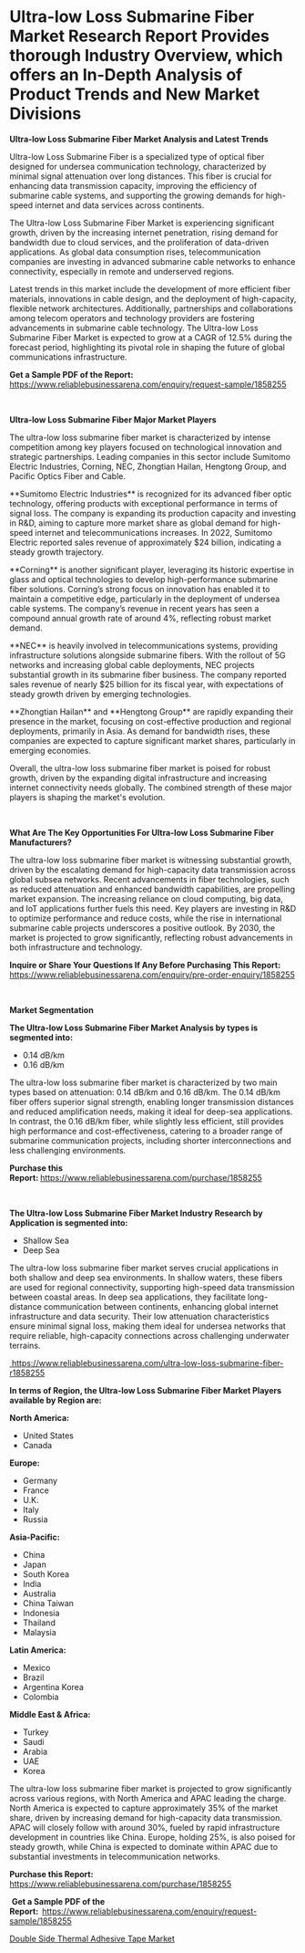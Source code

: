 <p><h1>Ultra-low Loss Submarine Fiber Market Research Report Provides thorough Industry Overview, which offers an In-Depth Analysis of Product Trends and New Market Divisions</h1></p><p><strong>Ultra-low Loss Submarine Fiber Market Analysis and Latest Trends</strong></p>
<p><p>Ultra-low Loss Submarine Fiber is a specialized type of optical fiber designed for undersea communication technology, characterized by minimal signal attenuation over long distances. This fiber is crucial for enhancing data transmission capacity, improving the efficiency of submarine cable systems, and supporting the growing demands for high-speed internet and data services across continents. </p><p>The Ultra-low Loss Submarine Fiber Market is experiencing significant growth, driven by the increasing internet penetration, rising demand for bandwidth due to cloud services, and the proliferation of data-driven applications. As global data consumption rises, telecommunication companies are investing in advanced submarine cable networks to enhance connectivity, especially in remote and underserved regions. </p><p>Latest trends in this market include the development of more efficient fiber materials, innovations in cable design, and the deployment of high-capacity, flexible network architectures. Additionally, partnerships and collaborations among telecom operators and technology providers are fostering advancements in submarine cable technology. The Ultra-low Loss Submarine Fiber Market is expected to grow at a CAGR of 12.5% during the forecast period, highlighting its pivotal role in shaping the future of global communications infrastructure.</p></p>
<p><strong>Get a Sample PDF of the Report:&nbsp;</strong> <a href="https://www.reliablebusinessarena.com/enquiry/request-sample/1858255?utm_campaign=2112&utm_medium=2&utm_source=Github&utm_content=ia&utm_term=03022025&utm_id=ultra-low-loss-submarine-fiber">https://www.reliablebusinessarena.com/enquiry/request-sample/1858255</a></p>
<p>&nbsp;</p>
<p><strong>Ultra-low Loss Submarine Fiber Major Market Players</strong></p>
<p><p>The ultra-low loss submarine fiber market is characterized by intense competition among key players focused on technological innovation and strategic partnerships. Leading companies in this sector include Sumitomo Electric Industries, Corning, NEC, Zhongtian Hailan, Hengtong Group, and Pacific Optics Fiber and Cable.</p><p>**Sumitomo Electric Industries** is recognized for its advanced fiber optic technology, offering products with exceptional performance in terms of signal loss. The company is expanding its production capacity and investing in R&D, aiming to capture more market share as global demand for high-speed internet and telecommunications increases. In 2022, Sumitomo Electric reported sales revenue of approximately $24 billion, indicating a steady growth trajectory.</p><p>**Corning** is another significant player, leveraging its historic expertise in glass and optical technologies to develop high-performance submarine fiber solutions. Corning’s strong focus on innovation has enabled it to maintain a competitive edge, particularly in the deployment of undersea cable systems. The company’s revenue in recent years has seen a compound annual growth rate of around 4%, reflecting robust market demand.</p><p>**NEC** is heavily involved in telecommunications systems, providing infrastructure solutions alongside submarine fibers. With the rollout of 5G networks and increasing global cable deployments, NEC projects substantial growth in its submarine fiber business. The company reported sales revenue of nearly $25 billion for its fiscal year, with expectations of steady growth driven by emerging technologies.</p><p>**Zhongtian Hailan** and **Hengtong Group** are rapidly expanding their presence in the market, focusing on cost-effective production and regional deployments, primarily in Asia. As demand for bandwidth rises, these companies are expected to capture significant market shares, particularly in emerging economies.</p><p>Overall, the ultra-low loss submarine fiber market is poised for robust growth, driven by the expanding digital infrastructure and increasing internet connectivity needs globally. The combined strength of these major players is shaping the market's evolution.</p></p>
<p>&nbsp;</p>
<p><strong>What Are The Key Opportunities For Ultra-low Loss Submarine Fiber Manufacturers?</strong></p>
<p><p>The ultra-low loss submarine fiber market is witnessing substantial growth, driven by the escalating demand for high-capacity data transmission across global subsea networks. Recent advancements in fiber technologies, such as reduced attenuation and enhanced bandwidth capabilities, are propelling market expansion. The increasing reliance on cloud computing, big data, and IoT applications further fuels this need. Key players are investing in R&D to optimize performance and reduce costs, while the rise in international submarine cable projects underscores a positive outlook. By 2030, the market is projected to grow significantly, reflecting robust advancements in both infrastructure and technology.</p></p>
<p><strong>Inquire or Share Your Questions If Any Before Purchasing This Report:</strong> <a href="https://www.reliablebusinessarena.com/enquiry/pre-order-enquiry/1858255?utm_campaign=2112&utm_medium=2&utm_source=Github&utm_content=ia&utm_term=03022025&utm_id=ultra-low-loss-submarine-fiber">https://www.reliablebusinessarena.com/enquiry/pre-order-enquiry/1858255</a></p>
<p>&nbsp;</p>
<p><strong>Market Segmentation</strong></p>
<p><strong>The Ultra-low Loss Submarine Fiber Market Analysis by types is segmented into:</strong></p>
<p><ul><li>0.14 dB/km</li><li>0.16 dB/km</li></ul></p>
<p><p>The ultra-low loss submarine fiber market is characterized by two main types based on attenuation: 0.14 dB/km and 0.16 dB/km. The 0.14 dB/km fiber offers superior signal strength, enabling longer transmission distances and reduced amplification needs, making it ideal for deep-sea applications. In contrast, the 0.16 dB/km fiber, while slightly less efficient, still provides high performance and cost-effectiveness, catering to a broader range of submarine communication projects, including shorter interconnections and less challenging environments.</p></p>
<p><strong>Purchase this Report:&nbsp;</strong><a href="https://www.reliablebusinessarena.com/purchase/1858255?utm_campaign=2112&utm_medium=2&utm_source=Github&utm_content=ia&utm_term=03022025&utm_id=ultra-low-loss-submarine-fiber">https://www.reliablebusinessarena.com/purchase/1858255</a></p>
<p>&nbsp;</p>
<p><strong>The Ultra-low Loss Submarine Fiber Market Industry Research by Application is segmented into:</strong></p>
<p><ul><li>Shallow Sea</li><li>Deep Sea</li></ul></p>
<p><p>The ultra-low loss submarine fiber market serves crucial applications in both shallow and deep sea environments. In shallow waters, these fibers are used for regional connectivity, supporting high-speed data transmission between coastal areas. In deep sea applications, they facilitate long-distance communication between continents, enhancing global internet infrastructure and data security. Their low attenuation characteristics ensure minimal signal loss, making them ideal for undersea networks that require reliable, high-capacity connections across challenging underwater terrains.</p></p>
<p><a href="https://www.reliablebusinessarena.com/ultra-low-loss-submarine-fiber-r1858255?utm_campaign=2112&utm_medium=2&utm_source=Github&utm_content=ia&utm_term=03022025&utm_id=ultra-low-loss-submarine-fiber">&nbsp;https://www.reliablebusinessarena.com/ultra-low-loss-submarine-fiber-r1858255</a></p>
<p><strong>In terms of Region, the Ultra-low Loss Submarine Fiber Market Players available by Region are:</strong></p>
<p>
    <p> <strong> North America: </strong>
        <ul>
            <li>United States</li>
            <li>Canada</li>
        </ul>
        </p> 
    <p> <strong> Europe: </strong>
        <ul>
            <li>Germany</li>
            <li>France</li>
            <li>U.K.</li>
            <li>Italy</li>
            <li>Russia</li>
        </ul>
        </p> 
    <p> <strong> Asia-Pacific: </strong>
        <ul>
            <li>China</li>
            <li>Japan</li>
            <li>South Korea</li>
            <li>India</li>
            <li>Australia</li>
            <li>China Taiwan</li>
            <li>Indonesia</li>
            <li>Thailand</li>
            <li>Malaysia</li>
        </ul>
        </p> 
    <p> <strong> Latin America: </strong>
        <ul>
            <li>Mexico</li>
            <li>Brazil</li>
            <li>Argentina Korea</li>
            <li>Colombia</li>
        </ul>
        </p> 
    <p> <strong> Middle East & Africa: </strong>
        <ul>
            <li>Turkey</li>
            <li>Saudi</li>
            <li>Arabia</li>
            <li>UAE</li>
            <li>Korea</li>
        </ul>
    </p>
    </p>
<p><p>The ultra-low loss submarine fiber market is projected to grow significantly across various regions, with North America and APAC leading the charge. North America is expected to capture approximately 35% of the market share, driven by increasing demand for high-capacity data transmission. APAC will closely follow with around 30%, fueled by rapid infrastructure development in countries like China. Europe, holding 25%, is also poised for steady growth, while China is expected to dominate within APAC due to substantial investments in telecommunication networks.</p></p>
<p><strong>Purchase this Report: </strong><a href="https://www.reliablebusinessarena.com/purchase/1858255?utm_campaign=2112&utm_medium=2&utm_source=Github&utm_content=ia&utm_term=03022025&utm_id=ultra-low-loss-submarine-fiber">https://www.reliablebusinessarena.com/purchase/1858255</a></p>
<p>&nbsp;<strong>Get a Sample PDF of the Report:&nbsp;&nbsp;</strong><a href="https://www.reliablebusinessarena.com/enquiry/request-sample/1858255?utm_campaign=2112&utm_medium=2&utm_source=Github&utm_content=ia&utm_term=03022025&utm_id=ultra-low-loss-submarine-fiber">https://www.reliablebusinessarena.com/enquiry/request-sample/1858255</a></p>
<p><strong></strong></p>
<p><p><a href="https://github.com/AshikRahman991/Market-Research-Report-List-1/blob/main/double-side-thermal-adhesive-tape-market.md?utm_campaign=2112&utm_medium=2&utm_source=Github&utm_content=ia&utm_term=03022025&utm_id=ultra-low-loss-submarine-fiber">Double Side Thermal Adhesive Tape Market</a></p></p>